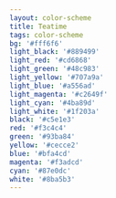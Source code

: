 ```yaml
---
layout: color-scheme
title: Teatime
tags: color-scheme
bg: '#fff6f6'
light_black: '#889499'
light_red: '#cd6868'
light_green: '#48c983'
light_yellow: '#707a9a'
light_blue: '#a556ad'
light_magenta: '#c2649f'
light_cyan: '#4ba89d'
light_white: '#1f203a'
black: '#c5e1e3'
red: '#f3c4c4'
green: '#93ba84'
yellow: '#cecce2'
blue: '#bfa4cd'
magenta: '#f3adcd'
cyan: '#87e0dc'
white: '#8ba5b3'
---
```

